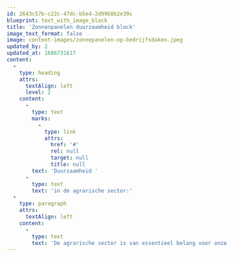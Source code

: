 ```yaml
---
id: 2643c57b-c22c-47dc-b5e4-2d9968b2e39c
blueprint: text_with_image_block
title: 'Zonnenpanelen duurzaamheid block'
image_text_format: false
image: content-images/zonnepanelen-op-bedrijfsdaken.jpeg
updated_by: 2
updated_at: 1686731617
content:
  -
    type: heading
    attrs:
      textAlign: left
      level: 2
    content:
      -
        type: text
        marks:
          -
            type: link
            attrs:
              href: '#'
              rel: null
              target: null
              title: null
        text: 'Duurzaamheid '
      -
        type: text
        text: 'in de agrarische sector:'
  -
    type: paragraph
    attrs:
      textAlign: left
    content:
      -
        type: text
        text: 'De agrarische sector is van essentieel belang voor onze voedselvoorziening, maar het is ook een sector met aanzienlijke energiebehoeften. Traditionele energiebronnen, zoals fossiele brandstoffen, hebben negatieve effecten op het milieu en dragen bij aan klimaatverandering. Het integreren van duurzame energieoplossingen, zoals zonnepanelen, in de landbouwpraktijken is daarom van cruciaal belang om de impact van de sector op het milieu te verminderen.'
---
```

